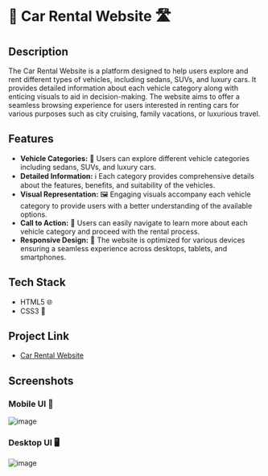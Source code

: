 # 🚗 Car Rental Website 🛣️

## Description
The Car Rental Website is a platform designed to help users explore and rent different types of vehicles, including sedans, SUVs, and luxury cars. It provides detailed information about each vehicle category along with enticing visuals to aid in decision-making. The website aims to offer a seamless browsing experience for users interested in renting cars for various purposes such as city cruising, family vacations, or luxurious travel.

## Features
- **Vehicle Categories:** 🚙 Users can explore different vehicle categories including sedans, SUVs, and luxury cars.
- **Detailed Information:** ℹ️ Each category provides comprehensive details about the features, benefits, and suitability of the vehicles.
- **Visual Representation:** 🖼️ Engaging visuals accompany each vehicle category to provide users with a better understanding of the available options.
- **Call to Action:** 📢 Users can easily navigate to learn more about each vehicle category and proceed with the rental process.
- **Responsive Design:** 📱 The website is optimized for various devices ensuring a seamless experience across desktops, tablets, and smartphones.

## Tech Stack
- HTML5 🌐
- CSS3 🎨

## Project Link
- [Car Rental Website](https://3-column-preview-card-component-main-liard.vercel.app/)

## Screenshots

### Mobile UI 📱
![image](https://github.com/Vishwanathanselvamoorthy/3-column-preview-card-component-main/assets/147639866/fdef30f5-4d4e-47dc-84d9-4a50bbdbae96)

### Desktop UI 🖥️
![image](https://github.com/Vishwanathanselvamoorthy/3-column-preview-card-component-main/assets/147639866/a4621ac5-23a5-4d98-8b38-2295340245e5)



